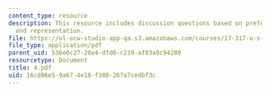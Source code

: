 ```yaml
---
content_type: resource
description: This resource includes discussion questions based on preferences, participation,
  and representation.
file: https://ol-ocw-studio-app-qa.s3.amazonaws.com/courses/17-317-u-s-social-policy-spring-2006/16cd06e59a674e18f380267a7cedbf3c_4.pdf
file_type: application/pdf
parent_uid: 536e0c27-28e4-dfd0-c239-af83a9c94280
resourcetype: Document
title: 4.pdf
uid: 16cd06e5-9a67-4e18-f380-267a7cedbf3c
---
```

